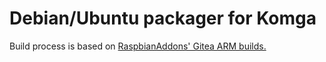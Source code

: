 # Debian/Ubuntu packager for Komga

Build process is based on [RaspbianAddons' Gitea ARM builds.](https://github.com/ryanfortner/gitea-arm)